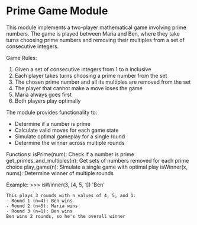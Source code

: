 # Prime Game Module

This module implements a two-player mathematical game involving prime numbers.
The game is played between Maria and Ben, where they take turns choosing prime 
numbers and removing their multiples from a set of consecutive integers.

Game Rules:
1. Given a set of consecutive integers from 1 to n inclusive
2. Each player takes turns choosing a prime number from the set
3. The chosen prime number and all its multiples are removed from the set
4. The player that cannot make a move loses the game
5. Maria always goes first
6. Both players play optimally

The module provides functionality to:
- Determine if a number is prime
- Calculate valid moves for each game state
- Simulate optimal gameplay for a single round
- Determine the winner across multiple rounds

Functions:
    isPrime(num): Check if a number is prime
    get_primes_and_multiples(n): Get sets of numbers removed for each prime choice
    play_game(n): Simulate a single game with optimal play
    isWinner(x, nums): Determine winner of multiple rounds

Example:
    >>> isWinner(3, [4, 5, 1])
    'Ben'
    
    This plays 3 rounds with n values of 4, 5, and 1:
    - Round 1 (n=4): Ben wins
    - Round 2 (n=5): Maria wins
    - Round 3 (n=1): Ben wins
    Ben wins 2 rounds, so he's the overall winner